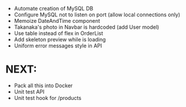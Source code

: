 -   Automate creation of MySQL DB
-   Configure MySQL not to listen on port (allow local connections only)
-   Memoize DateAndTime component
-   Takanaka's photo in Navbar is hardcoded (add User model)
-   Use table instead of flex in OrderList
-   Add skeleton preview while <OrderInfo> is loading
-   Uniform error messages style in API

# NEXT:

-   Pack all this into Docker
-   Unit test API
-   Unit test hook for /products
